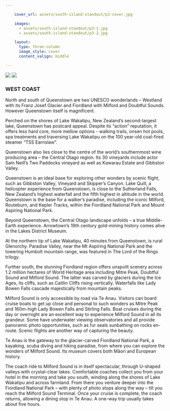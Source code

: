 ```yaml
---

    cover_url: assets/south-island-standout/p3-cover.jpg

    images:
      - assets/south-island-standout/p3-1.jpg
      - assets/south-island-standout/p3-2.jpg

    layout:
      type: three-column
      image_style: cover
      content_valign: middle

---
```



<img src="assets/south-island-standout/p3-1.jpg" data-media-id="images:1">
<img src="assets/south-island-standout/p3-2.jpg" data-media-id="images:2">

<h3>WEST COAST</h3>

North and south of Queenstown are two UNESCO wonderlands – Westland with its Franz Josef Glacier and Fiordland with Milford and Doubtful Sounds. However Queenstown itself is magnificent.

Perched on the shores of Lake Wakatipu, New Zealand’s second-largest lake, Queenstown has postcard appeal. Despite its “action” reputation, it offers less hard core, more mellow options - walking trails, onsen hot pools, spa treatments and traversing Lake Wakatipu on the 100 year-old coal-fired steamer “TSS Earnslaw”.

Queenstown also lies close to the centre of the world’s southernmost wine producing area – the Central Otago region. Its 30 vineyards include actor Sam Neill’s Two Paddocks vineyard as well as Kawarau Estate and Gibbston Valley.

Queenstown is an ideal base for exploring other wonders by scenic flight, such as Gibbston Valley, Vineyard and Skipper’s Canyon. Lake Quill, a helicopter experience from Queenstown, is close to the Sutherland Falls, New Zealand’s highest waterfall and the fifth highest in altitude in the world. Queenstown is the base for a walker’s paradise, including the iconic Milford, Routeburn, and Kepler Tracks, within the Fiordland National Park and Mount Aspiring National Park.

Beyond Queenstown, the Central Otago landscape unfolds – a true Middle-Earth experience. Arrowtown’s 19th century gold-mining history comes alive in the Lakes District Museum.

At the northern tip of Lake Wakatipu, 40 minutes from Queenstown, is rural Glenorchy. Paradise Valley, near the Mt Aspiring National Park and the towering Humbolt mountain range, was featured in The Lord of the Rings trilogy.

Further south, the stunning Fiordland region offers unspoilt scenery across 1.2 million hectares of World Heritage area including Mitre Peak, Doubtful Sound and Milford Sound. The latter was carved by glaciers during the Ice Ages, its cliffs, such as Caitlin Cliffs rising vertically. Waterfalls like Lady Bowen Falls cascade majestically from mountain peaks.

Milford Sound is only accessible by road via Te Anau. Visitors can board cruise boats to get up close and personal to such wonders as Mitre Peak and 160m-high Lady Bowen Falls and Stirling Falls. Boat cruises during the day or overnight are an excellent way to experience Milford Sound in all its grandeur. Some have underwater viewing observatories and all provide panoramic photo opportunities, such as fur seals sunbathing on rocks en-route. Scenic flights are another way of capturing the beauty.

Te Anau is the gateway to the glacier-carved Fiordland National Park, a kayaking, scuba diving and hiking paradise, from where you can explore the wonders of Milford Sound. Its museum covers both Māori and European history.

The coach ride to Milford Sound is in itself spectacular, through U-shaped valleys with crystal-clear lakes. Comfortable coaches collect you from your hotel in the morning and take you south, winding along the shores of Lake Wakatipu and across farmland. From there you venture deeper into the Fiordland National Park – with plenty of photo stops along the way – till you reach the Milford Sound Terminal. Once your cruise is complete, the coach returns, allowing a dining stop in Te Anau. A one-way trip usually takes about five hours.
